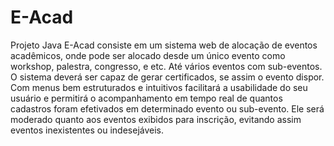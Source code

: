 # E-Acad
Projeto Java
E-Acad consiste em um sistema web de alocação de eventos acadêmicos, onde pode ser alocado desde um único evento como workshop, palestra, congresso, e etc. Até vários eventos com sub-eventos. O sistema deverá ser capaz de gerar certificados, se assim o evento dispor. Com menus bem estruturados e intuitivos facilitará a usabilidade do seu usuário e permitirá o acompanhamento em tempo real de quantos cadastros foram efetivados em determinado evento ou sub-evento. Ele será moderado quanto aos eventos exibidos para inscrição, evitando assim eventos inexistentes ou indesejáveis.
